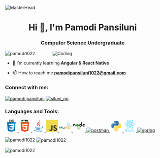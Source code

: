 ![MasterHead](https://static.vecteezy.com/system/resources/previews/017/383/808/non_2x/coding-system-minimal-infographic-banner-vector.jpg)
<h1 align="center">Hi 👋, I'm Pamodi Pansiluni</h1>
<h3 align="center">Computer Science Undergraduate</h3>
<img align="right" alt="Coding" width="350" src= "https://res.cloudinary.com/practicaldev/image/fetch/s--O0u1bNHs--/c_limit%2Cf_auto%2Cfl_progressive%2Cq_66%2Cw_880/https://miro.medium.com/max/1400/0*PXf5ge7QCN9Ga_CL.gif">

<p align="left"> <img src="https://komarev.com/ghpvc/?username=pamodi1022&label=Profile%20views&color=0e75b6&style=flat" alt="pamodi1022" /> </p>

- 🌱 I’m currently learning **Angular & React Native**

- 📫 How to reach me **pamodipansiluni1022@gmail.com**

<h3 align="left">Connect with me:</h3>
<p align="left">
<a href="https://linkedin.com/in/pamodi pansiluni" target="blank"><img align="center" src="https://raw.githubusercontent.com/rahuldkjain/github-profile-readme-generator/master/src/images/icons/Social/linked-in-alt.svg" alt="pamodi pansiluni" height="30" width="40" /></a>
<a href="https://instagram.com/siluni_pp" target="blank"><img align="center" src="https://raw.githubusercontent.com/rahuldkjain/github-profile-readme-generator/master/src/images/icons/Social/instagram.svg" alt="siluni_pp" height="30" width="40" /></a>
</p>

<h3 align="left">Languages and Tools:</h3>
<p align="left"> <a href="https://www.w3schools.com/css/" target="_blank" rel="noreferrer"> <img src="https://raw.githubusercontent.com/devicons/devicon/master/icons/css3/css3-original-wordmark.svg" alt="css3" width="40" height="40"/> </a> <a href="https://www.w3.org/html/" target="_blank" rel="noreferrer"> <img src="https://raw.githubusercontent.com/devicons/devicon/master/icons/html5/html5-original-wordmark.svg" alt="html5" width="40" height="40"/> </a> <a href="https://www.java.com" target="_blank" rel="noreferrer"> <img src="https://raw.githubusercontent.com/devicons/devicon/master/icons/java/java-original.svg" alt="java" width="40" height="40"/> </a> <a href="https://developer.mozilla.org/en-US/docs/Web/JavaScript" target="_blank" rel="noreferrer"> <img src="https://raw.githubusercontent.com/devicons/devicon/master/icons/javascript/javascript-original.svg" alt="javascript" width="40" height="40"/> </a> <a href="https://www.mysql.com/" target="_blank" rel="noreferrer"> <img src="https://raw.githubusercontent.com/devicons/devicon/master/icons/mysql/mysql-original-wordmark.svg" alt="mysql" width="40" height="40"/> </a> <a href="https://nodejs.org" target="_blank" rel="noreferrer"> <img src="https://raw.githubusercontent.com/devicons/devicon/master/icons/nodejs/nodejs-original-wordmark.svg" alt="nodejs" width="40" height="40"/> </a> <a href="https://postman.com" target="_blank" rel="noreferrer"> <img src="https://www.vectorlogo.zone/logos/getpostman/getpostman-icon.svg" alt="postman" width="40" height="40"/> </a> <a href="https://www.python.org" target="_blank" rel="noreferrer"> <img src="https://raw.githubusercontent.com/devicons/devicon/master/icons/python/python-original.svg" alt="python" width="40" height="40"/> </a> <a href="https://reactjs.org/" target="_blank" rel="noreferrer"> <img src="https://raw.githubusercontent.com/devicons/devicon/master/icons/react/react-original-wordmark.svg" alt="react" width="40" height="40"/> </a> <a href="https://spring.io/" target="_blank" rel="noreferrer"> <img src="https://www.vectorlogo.zone/logos/springio/springio-icon.svg" alt="spring" width="40" height="40"/> </a> </p>

<p><img align="left" src="https://github-readme-stats.vercel.app/api/top-langs?username=pamodi1022&show_icons=true&locale=en&layout=compact" alt="pamodi1022" /></p>

<p>&nbsp;<img align="center" src="https://github-readme-stats.vercel.app/api?username=pamodi1022&show_icons=true&locale=en" alt="pamodi1022" /></p>

<p><img align="center" src="https://github-readme-streak-stats.herokuapp.com/?user=pamodi1022&" alt="pamodi1022" /></p>
